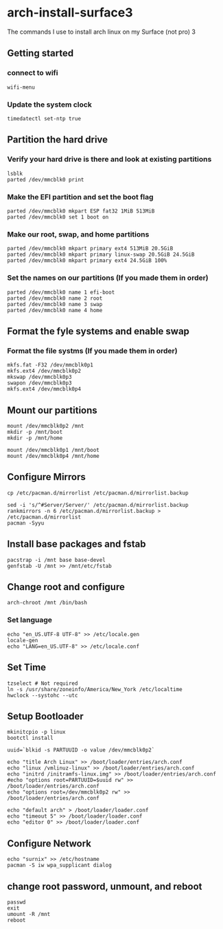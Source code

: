 # arch-install-surface3
The commands I use to install arch linux on my Surface (not pro) 3


## Getting started

### connect to wifi

```
wifi-menu
```

### Update the system clock

```
timedatectl set-ntp true
```

## Partition the hard drive

### Verify your hard drive is there and look at existing partitions

```
lsblk
parted /dev/mmcblk0 print
```

### Make the EFI partition and set the boot flag

```
parted /dev/mmcblk0 mkpart ESP fat32 1MiB 513MiB
parted /dev/mmcblk0 set 1 boot on
```

### Make our root, swap, and home partitions

```
parted /dev/mmcblk0 mkpart primary ext4 513MiB 20.5GiB
parted /dev/mmcblk0 mkpart primary linux-swap 20.5GiB 24.5GiB
parted /dev/mmcblk0 mkpart primary ext4 24.5GiB 100%
```

### Set the names on our partitions (If you made them in order)

```
parted /dev/mmcblk0 name 1 efi-boot
parted /dev/mmcblk0 name 2 root
parted /dev/mmcblk0 name 3 swap
parted /dev/mmcblk0 name 4 home
```

## Format the fyle systems and enable swap

### Format the file systms (If you made them in order)

```
mkfs.fat -F32 /dev/mmcblk0p1
mkfs.ext4 /dev/mmcblk0p2
mkswap /dev/mmcblk0p3
swapon /dev/mmcblk0p3
mkfs.ext4 /dev/mmcblk0p4
```

## Mount our partitions ###

```
mount /dev/mmcblk0p2 /mnt
mkdir -p /mnt/boot
mkdir -p /mnt/home

mount /dev/mmcblk0p1 /mnt/boot
mount /dev/mmcblk0p4 /mnt/home
```

## Configure Mirrors ###

```
cp /etc/pacman.d/mirrorlist /etc/pacman.d/mirrorlist.backup

sed -i 's/^#Server/Server/' /etc/pacman.d/mirrorlist.backup
rankmirrors -n 6 /etc/pacman.d/mirrorlist.backup > /etc/pacman.d/mirrorlist
pacman -Syyu
```

## Install base packages and fstab

```
pacstrap -i /mnt base base-devel
genfstab -U /mnt >> /mnt/etc/fstab
```

## Change root and configure

```
arch-chroot /mnt /bin/bash
```

### Set language

```
echo "en_US.UTF-8 UTF-8" >> /etc/locale.gen
locale-gen
echo "LANG=en_US.UTF-8" >> /etc/locale.conf
```

## Set Time

```
tzselect # Not required
ln -s /usr/share/zoneinfo/America/New_York /etc/localtime
hwclock --systohc --utc
```

## Setup Bootloader

```
mkinitcpio -p linux
bootctl install

uuid=`blkid -s PARTUUID -o value /dev/mmcblk0p2`

echo "title Arch Linux" >> /boot/loader/entries/arch.conf
echo "linux /vmlinuz-linux" >> /boot/loader/entries/arch.conf
echo "initrd /initramfs-linux.img" >> /boot/loader/entries/arch.conf
#echo "options root=PARTUUID=$uuid rw" >> /boot/loader/entries/arch.conf
echo "options root=/dev/mmcblk0p2 rw" >> /boot/loader/entries/arch.conf

echo "default arch" > /boot/loader/loader.conf
echo "timeout 5" >> /boot/loader/loader.conf
echo "editor 0" >> /boot/loader/loader.conf
```

## Configure Network

```
echo "surnix" >> /etc/hostname
pacman -S iw wpa_supplicant dialog
```

## change root password, unmount, and reboot

```
passwd
exit
umount -R /mnt
reboot
```
